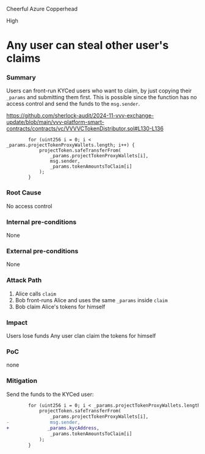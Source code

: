 Cheerful Azure Copperhead

High

# Any user can steal other user's claims

### Summary

Users can front-run KYCed users who want to claim, by just copying their `_params` and submitting them first. This is possible since the function has no access control and send the funds to the `msg.sender`.

https://github.com/sherlock-audit/2024-11-vvv-exchange-update/blob/main/vvv-platform-smart-contracts/contracts/vc/VVVVCTokenDistributor.sol#L130-L136
```solidity
        for (uint256 i = 0; i < _params.projectTokenProxyWallets.length; i++) {
            projectToken.safeTransferFrom(
                _params.projectTokenProxyWallets[i],
                msg.sender,
                _params.tokenAmountsToClaim[i]
            );
        }
```

### Root Cause

No access control

### Internal pre-conditions

None

### External pre-conditions

None

### Attack Path

1. Alice calls `claim`
2. Bob front-runs Alice and uses the same `_params` inside `claim`
3. Bob claim Alice's tokens for himself

### Impact

Users lose funds
Any user clan claim the tokens for himself

### PoC

none

### Mitigation

Send the funds to the KYCed user:


```diff
        for (uint256 i = 0; i < _params.projectTokenProxyWallets.length; i++) {
            projectToken.safeTransferFrom(
                _params.projectTokenProxyWallets[i],
-               msg.sender,
+              _params.kycAddress,
                _params.tokenAmountsToClaim[i]
            );
        }
```